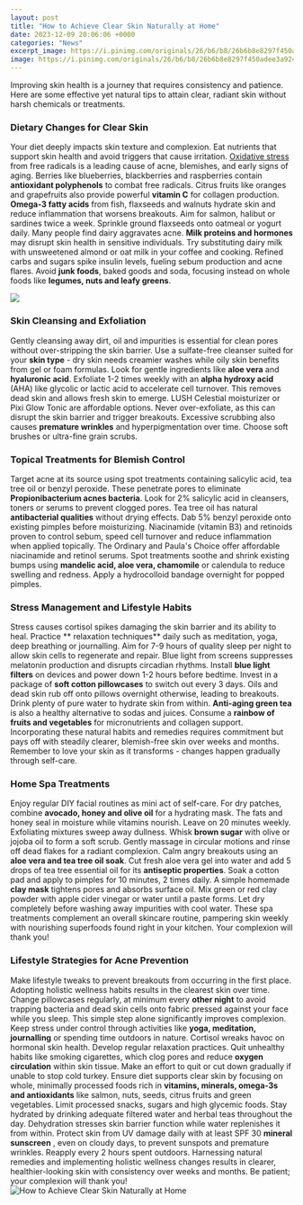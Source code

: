 ```yaml
---
layout: post
title: "How to Achieve Clear Skin Naturally at Home"
date: 2023-12-09 20:06:06 +0000
categories: "News"
excerpt_image: https://i.pinimg.com/originals/26/b6/b8/26b6b8e8297f450adee3a924be82fc67.jpg
image: https://i.pinimg.com/originals/26/b6/b8/26b6b8e8297f450adee3a924be82fc67.jpg
---
```


Improving skin health is a journey that requires consistency and patience. Here are some effective yet natural tips to attain clear, radiant skin without harsh chemicals or treatments. 
### Dietary Changes for Clear Skin
Your diet deeply impacts skin texture and complexion. Eat nutrients that support skin health and avoid triggers that cause irritation.
[Oxidative stress](https://yt.io.vn/collection/adkisson) from free radicals is a leading cause of acne, blemishes, and early signs of aging. Berries like blueberries, blackberries and raspberries contain **antioxidant polyphenols** to combat free radicals. Citrus fruits like oranges and grapefruits also provide powerful **vitamin C** for collagen production. 
**Omega-3 fatty acids** from fish, flaxseeds and walnuts hydrate skin and reduce inflammation that worsens breakouts. Aim for salmon, halibut or sardines twice a week. Sprinkle ground flaxseeds onto oatmeal or yogurt daily. 
Many people find dairy aggravates acne. **Milk proteins and hormones** may disrupt skin health in sensitive individuals. Try substituting dairy milk with unsweetened almond or oat milk in your coffee and cooking. 
Refined carbs and sugars spike insulin levels, fueling sebum production and acne flares. Avoid **junk foods**, baked goods and soda, focusing instead on whole foods like **legumes, nuts and leafy greens**. 

![](https://i.pinimg.com/originals/c8/d2/47/c8d2471bf2edb7ffcda14c7972fc0766.png)
### Skin Cleansing and Exfoliation
Gently cleansing away dirt, oil and impurities is essential for clean pores without over-stripping the skin barrier. 
Use a sulfate-free cleanser suited for your **skin type** - dry skin needs creamier washes while oily skin benefits from gel or foam formulas. Look for gentle ingredients like **aloe vera** and **hyaluronic acid**. 
Exfoliate 1-2 times weekly with an **alpha hydroxy acid** (AHA) like glycolic or lactic acid to accelerate cell turnover. This removes dead skin and allows fresh skin to emerge. LUSH Celestial moisturizer or Pixi Glow Tonic are affordable options. 
Never over-exfoliate, as this can disrupt the skin barrier and trigger breakouts. Excessive scrubbing also causes **premature wrinkles** and hyperpigmentation over time. Choose soft brushes or ultra-fine grain scrubs.
### Topical Treatments for Blemish Control
Target acne at its source using spot treatments containing salicylic acid, tea tree oil or benzyl peroxide. These penetrate pores to eliminate **Propionibacterium acnes bacteria**. 
Look for 2% salicylic acid in cleansers, toners or serums to prevent clogged pores. Tea tree oil has natural **antibacterial qualities** without drying effects. Dab 5% benzyl peroxide onto existing pimples before moisturizing. 
Niacinamide (vitamin B3) and retinoids proven to control sebum, speed cell turnover and reduce inflammation when applied topically. The Ordinary and Paula's Choice offer affordable niacinamide and retinol serums. 
Spot treatments soothe and shrink existing bumps using **mandelic acid, aloe vera, chamomile** or calendula to reduce swelling and redness. Apply a hydrocolloid bandage overnight for popped pimples. 
### Stress Management and Lifestyle Habits
Stress causes cortisol spikes damaging the skin barrier and its ability to heal. Practice ** relaxation techniques** daily such as meditation, yoga, deep breathing or journalling. 
Aim for 7-9 hours of quality sleep per night to allow skin cells to regenerate and repair. Blue light from screens suppresses melatonin production and disrupts circadian rhythms. Install **blue light filters** on devices and power down 1-2 hours before bedtime. 
Invest in a package of **soft cotton pillowcases** to switch out every 3 days. Oils and dead skin rub off onto pillows overnight otherwise, leading to breakouts. 
Drink plenty of pure water to hydrate skin from within. **Anti-aging green tea** is also a healthy alternative to sodas and juices. Consume a **rainbow of fruits and vegetables** for micronutrients and collagen support.
Incorporating these natural habits and remedies requires commitment but pays off with steadily clearer, blemish-free skin over weeks and months. Remember to love your skin as it transforms - changes happen gradually through self-care.
### Home Spa Treatments
Enjoy regular DIY facial routines as mini act of self-care. 
For dry patches, combine **avocado, honey and olive oil** for a hydrating mask. The fats and honey seal in moisture while vitamins nourish. Leave on 20 minutes weekly. 
Exfoliating mixtures sweep away dullness. Whisk **brown sugar** with olive or jojoba oil to form a soft scrub. Gently massage in circular motions and rinse off dead flakes for a radiant complexion. 
Calm angry breakouts using an **aloe vera and tea tree oil soak**. Cut fresh aloe vera gel into water and add 5 drops of tea tree essential oil for its **antiseptic properties**. Soak a cotton pad and apply to pimples for 10 minutes, 2 times daily. 
A simple homemade **clay mask** tightens pores and absorbs surface oil. Mix green or red clay powder with apple cider vinegar or water until a paste forms. Let dry completely before washing away impurities with cool water. 
These spa treatments complement an overall skincare routine, pampering skin weekly with nourishing superfoods found right in your kitchen. Your complexion will thank you!
### Lifestyle Strategies for Acne Prevention 
Make lifestyle tweaks to prevent breakouts from occurring in the first place. Adopting holistic wellness habits results in the clearest skin over time.
Change pillowcases regularly, at minimum every **other night** to avoid trapping bacteria and dead skin cells onto fabric pressed against your face while you sleep. This simple step alone significantly improves complexion. 
Keep stress under control through activities like **yoga, meditation, journalling** or spending time outdoors in nature. Cortisol wreaks havoc on hormonal skin health. Develop regular relaxation practices.
Quit unhealthy habits like smoking cigarettes, which clog pores and reduce **oxygen circulation** within skin tissue. Make an effort to quit or cut down gradually if unable to stop cold turkey. 
Ensure diet supports clear skin by focusing on whole, minimally processed foods rich in **vitamins, minerals, omega-3s and antioxidants** like salmon, nuts, seeds, citrus fruits and green vegetables. Limit processed snacks, sugars and high glycemic foods. 
Stay hydrated by drinking adequate filtered water and herbal teas throughout the day. Dehydration stresses skin barrier function while water replenishes it from within. 
Protect skin from UV damage daily with at least SPF 30 **mineral sunscreen** , even on cloudy days, to prevent sunspots and premature wrinkles. Reapply every 2 hours spent outdoors. 
Harnessing natural remedies and implementing holistic wellness changes results in clearer, healthier-looking skin with consistency over weeks and months. Be patient; your complexion will thank you!
![How to Achieve Clear Skin Naturally at Home](https://i.pinimg.com/originals/26/b6/b8/26b6b8e8297f450adee3a924be82fc67.jpg)